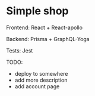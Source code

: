 # Simple shop

Frontend: React + React-apollo

Backend: Prisma + GraphQL-Yoga

Tests: Jest

TODO:
- deploy to somewhere
- add more description
- add account page
